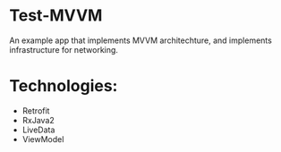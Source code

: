 # Test-MVVM
An example app that implements MVVM architechture, and implements infrastructure for networking.

# Technologies:
- Retrofit
- RxJava2
- LiveData
- ViewModel
